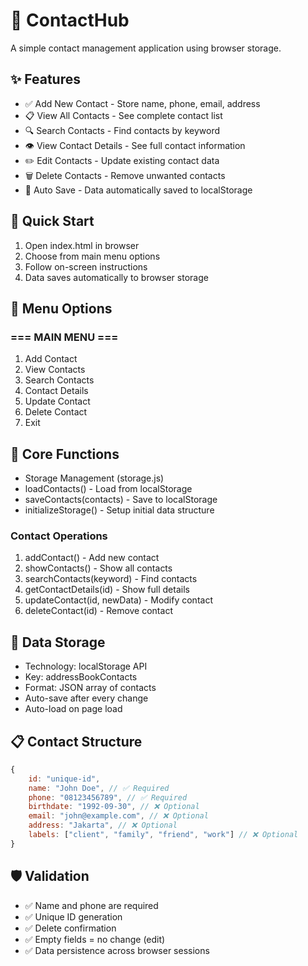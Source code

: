 # 📒 ContactHub

A simple contact management application using browser storage.

## ✨ Features

- ✅ Add New Contact - Store name, phone, email, address
- 📋 View All Contacts - See complete contact list
- 🔍 Search Contacts - Find contacts by keyword
- 👁️ View Contact Details - See full contact information
- ✏️ Edit Contacts - Update existing contact data
- 🗑️ Delete Contacts - Remove unwanted contacts
- 💾 Auto Save - Data automatically saved to localStorage

## 🚀 Quick Start

1. Open index.html in browser
2. Choose from main menu options
3. Follow on-screen instructions
4. Data saves automatically to browser storage

## 📝 Menu Options

### === MAIN MENU ===

1. Add Contact
2. View Contacts
3. Search Contacts
4. Contact Details
5. Update Contact
6. Delete Contact
7. Exit

## 🔧 Core Functions

- Storage Management (storage.js)
- loadContacts() - Load from localStorage
- saveContacts(contacts) - Save to localStorage
- initializeStorage() - Setup initial data structure

### Contact Operations

1. addContact() - Add new contact
2. showContacts() - Show all contacts
3. searchContacts(keyword) - Find contacts
4. getContactDetails(id) - Show full details
5. updateContact(id, newData) - Modify contact
6. deleteContact(id) - Remove contact

## 💾 Data Storage

- Technology: localStorage API
- Key: addressBookContacts
- Format: JSON array of contacts
- Auto-save after every change
- Auto-load on page load

## 📋 Contact Structure

```javascript
{
    id: "unique-id",
    name: "John Doe", // ✅ Required
    phone: "08123456789", // ✅ Required
    birthdate: "1992-09-30", // ❌ Optional
    email: "john@example.com", // ❌ Optional
    address: "Jakarta", // ❌ Optional
    labels: ["client", "family", "friend", "work"] // ❌ Optional
}
```

## 🛡️ Validation

- ✅ Name and phone are required
- ✅ Unique ID generation
- ✅ Delete confirmation
- ✅ Empty fields = no change (edit)
- ✅ Data persistence across browser sessions
